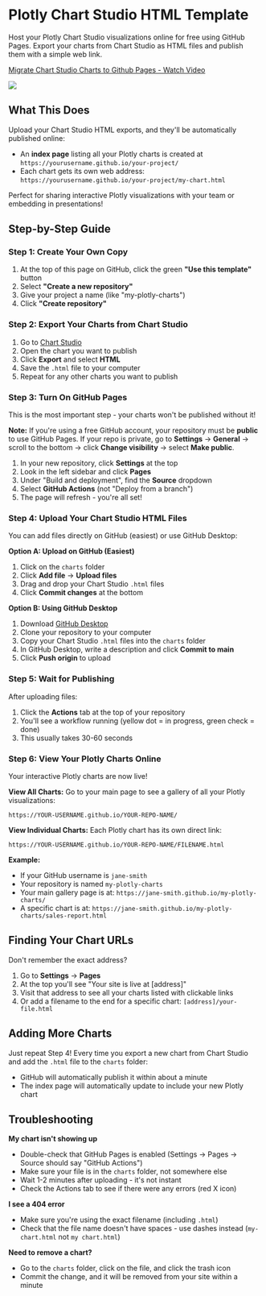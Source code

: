 # Plotly Chart Studio HTML Template

Host your Plotly Chart Studio visualizations online for free using GitHub Pages. Export your charts from Chart Studio as HTML files and publish them with a simple web link.

<div>
    <a href="https://www.loom.com/share/0e95c5e3bb334e288c09f80719d0027c">
      <p>Migrate Chart Studio Charts to Github Pages - Watch Video</p>
    </a>
    <a href="https://www.loom.com/share/0e95c5e3bb334e288c09f80719d0027c">
      <img style="max-width:300px;" src="https://cdn.loom.com/sessions/thumbnails/0e95c5e3bb334e288c09f80719d0027c-e8e7dcd1079f042c-full-play.gif">
    </a>
  </div>

## What This Does

Upload your Chart Studio HTML exports, and they'll be automatically published online:
- An **index page** listing all your Plotly charts is created at `https://yourusername.github.io/your-project/`
- Each chart gets its own web address: `https://yourusername.github.io/your-project/my-chart.html`

Perfect for sharing interactive Plotly visualizations with your team or embedding in presentations!

## Step-by-Step Guide

### Step 1: Create Your Own Copy

1. At the top of this page on GitHub, click the green **"Use this template"** button
2. Select **"Create a new repository"**
3. Give your project a name (like "my-plotly-charts")
4. Click **"Create repository"**

### Step 2: Export Your Charts from Chart Studio

1. Go to [Chart Studio](https://chart-studio.plotly.com/)
2. Open the chart you want to publish
3. Click **Export** and select **HTML**
4. Save the `.html` file to your computer
5. Repeat for any other charts you want to publish

### Step 3: Turn On GitHub Pages

This is the most important step - your charts won't be published without it!

**Note:** If you're using a free GitHub account, your repository must be **public** to use GitHub Pages. If your repo is private, go to **Settings** → **General** → scroll to the bottom → click **Change visibility** → select **Make public**.

1. In your new repository, click **Settings** at the top
2. Look in the left sidebar and click **Pages**
3. Under "Build and deployment", find the **Source** dropdown
4. Select **GitHub Actions** (not "Deploy from a branch")
5. The page will refresh - you're all set!

### Step 4: Upload Your Chart Studio HTML Files

You can add files directly on GitHub (easiest) or use GitHub Desktop:

**Option A: Upload on GitHub (Easiest)**
1. Click on the `charts` folder
2. Click **Add file** → **Upload files**
3. Drag and drop your Chart Studio `.html` files
4. Click **Commit changes** at the bottom

**Option B: Using GitHub Desktop**
1. Download [GitHub Desktop](https://desktop.github.com/)
2. Clone your repository to your computer
3. Copy your Chart Studio `.html` files into the `charts` folder
4. In GitHub Desktop, write a description and click **Commit to main**
5. Click **Push origin** to upload

### Step 5: Wait for Publishing

After uploading files:
1. Click the **Actions** tab at the top of your repository
2. You'll see a workflow running (yellow dot = in progress, green check = done)
3. This usually takes 30-60 seconds

### Step 6: View Your Plotly Charts Online

Your interactive Plotly charts are now live!

**View All Charts:**
Go to your main page to see a gallery of all your Plotly visualizations:
```
https://YOUR-USERNAME.github.io/YOUR-REPO-NAME/
```

**View Individual Charts:**
Each Plotly chart has its own direct link:
```
https://YOUR-USERNAME.github.io/YOUR-REPO-NAME/FILENAME.html
```

**Example:**
- If your GitHub username is `jane-smith`
- Your repository is named `my-plotly-charts`
- Your main gallery page is at: `https://jane-smith.github.io/my-plotly-charts/`
- A specific chart is at: `https://jane-smith.github.io/my-plotly-charts/sales-report.html`

## Finding Your Chart URLs

Don't remember the exact address?

1. Go to **Settings** → **Pages**
2. At the top you'll see "Your site is live at [address]"
3. Visit that address to see all your charts listed with clickable links
4. Or add a filename to the end for a specific chart: `[address]/your-file.html`

## Adding More Charts

Just repeat Step 4! Every time you export a new chart from Chart Studio and add the `.html` file to the `charts` folder:
- GitHub will automatically publish it within about a minute
- The index page will automatically update to include your new Plotly chart

## Troubleshooting

**My chart isn't showing up**
- Double-check that GitHub Pages is enabled (Settings → Pages → Source should say "GitHub Actions")
- Make sure your file is in the `charts` folder, not somewhere else
- Wait 1-2 minutes after uploading - it's not instant
- Check the Actions tab to see if there were any errors (red X icon)

**I see a 404 error**
- Make sure you're using the exact filename (including `.html`)
- Check that the file name doesn't have spaces - use dashes instead (`my-chart.html` not `my chart.html`)

**Need to remove a chart?**
- Go to the `charts` folder, click on the file, and click the trash icon
- Commit the change, and it will be removed from your site within a minute
